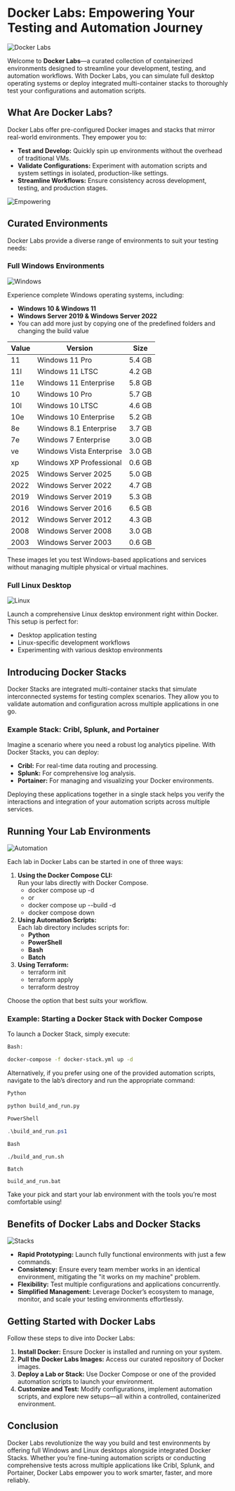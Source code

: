 # Docker Labs: Empowering Your Testing and Automation Journey
![Docker Labs](Docs/Img/Docker.png)

Welcome to **Docker Labs**—a curated collection of containerized environments designed to streamline your development, testing, and automation workflows. With Docker Labs, you can simulate full desktop operating systems or deploy integrated multi-container stacks to thoroughly test your configurations and automation scripts.

## What Are Docker Labs?

Docker Labs offer pre-configured Docker images and stacks that mirror real-world environments. They empower you to:

- **Test and Develop:** Quickly spin up environments without the overhead of traditional VMs.
- **Validate Configurations:** Experiment with automation scripts and system settings in isolated, production-like settings.
- **Streamline Workflows:** Ensure consistency across development, testing, and production stages.

![Empowering](Docs/Img/Empowering.png)

## Curated Environments

Docker Labs provide a diverse range of environments to suit your testing needs:

### Full Windows Environments

![Windows](Docs/Img/Windows.png)

Experience complete Windows operating systems, including:

- **Windows 10 & Windows 11**
- **Windows Server 2019 & Windows Server 2022**
- You can add more just by copying one of the predefined folders and changing the build value

| Value | Version                | Size  |
|-------|------------------------|-------|
| 11    | Windows 11 Pro          | 5.4 GB|
| 11l   | Windows 11 LTSC         | 4.2 GB|
| 11e   | Windows 11 Enterprise   | 5.8 GB|
| 10    | Windows 10 Pro          | 5.7 GB|
| 10l   | Windows 10 LTSC         | 4.6 GB|
| 10e   | Windows 10 Enterprise   | 5.2 GB|
| 8e    | Windows 8.1 Enterprise  | 3.7 GB|
| 7e    | Windows 7 Enterprise    | 3.0 GB|
| ve    | Windows Vista Enterprise| 3.0 GB|
| xp    | Windows XP Professional | 0.6 GB|
| 2025  | Windows Server 2025     | 5.0 GB|
| 2022  | Windows Server 2022     | 4.7 GB|
| 2019  | Windows Server 2019     | 5.3 GB|
| 2016  | Windows Server 2016     | 6.5 GB|
| 2012  | Windows Server 2012     | 4.3 GB|
| 2008  | Windows Server 2008     | 3.0 GB|
| 2003  | Windows Server 2003     | 0.6 GB|

These images let you test Windows-based applications and services without managing multiple physical or virtual machines.

### Full Linux Desktop

![Linux](Docs/Img/Linux.png)

Launch a comprehensive Linux desktop environment right within Docker. This setup is perfect for:

- Desktop application testing
- Linux-specific development workflows
- Experimenting with various desktop environments

## Introducing Docker Stacks

Docker Stacks are integrated multi-container stacks that simulate interconnected systems for testing complex scenarios. They allow you to validate automation and configuration across multiple applications in one go.

### Example Stack: Cribl, Splunk, and Portainer

Imagine a scenario where you need a robust log analytics pipeline. With Docker Stacks, you can deploy:

- **Cribl:** For real-time data routing and processing.
- **Splunk:** For comprehensive log analysis.
- **Portainer:** For managing and visualizing your Docker environments.

Deploying these applications together in a single stack helps you verify the interactions and integration of your automation scripts across multiple services.

## Running Your Lab Environments

![Automation](Docs/Img/Automation.png)

Each lab in Docker Labs can be started in one of three ways:

1. **Using the Docker Compose CLI:**  
   Run your labs directly with Docker Compose.
   - docker compose up -d
   - or
   - docker compose up --build -d
   - docker compose down
2. **Using Automation Scripts:**  
   Each lab directory includes scripts for:
   - **Python**
   - **PowerShell**
   - **Bash**
   - **Batch**
3. **Using Terraform:**  
   - terraform init
   - terraform apply
   - terraform destroy

Choose the option that best suits your workflow.

### Example: Starting a Docker Stack with Docker Compose

To launch a Docker Stack, simply execute:

```bash
Bash:

docker-compose -f docker-stack.yml up -d
```

Alternatively, if you prefer using one of the provided automation scripts, navigate to the lab’s directory and run the appropriate command:

```python
Python

python build_and_run.py
```

```PowerShell
PowerShell

.\build_and_run.ps1
```

```bash
Bash

./build_and_run.sh
```

```Text
Batch

build_and_run.bat
```

Take your pick and start your lab environment with the tools you’re most comfortable using!

## Benefits of Docker Labs and Docker Stacks

![Stacks](Docs/Img/Stacks.png)

- **Rapid Prototyping:** Launch fully functional environments with just a few commands.
- **Consistency:** Ensure every team member works in an identical environment, mitigating the "it works on my machine" problem.
- **Flexibility:** Test multiple configurations and applications concurrently.
- **Simplified Management:** Leverage Docker’s ecosystem to manage, monitor, and scale your testing environments effortlessly.

## Getting Started with Docker Labs

Follow these steps to dive into Docker Labs:

1. **Install Docker:** Ensure Docker is installed and running on your system.
2. **Pull the Docker Labs Images:** Access our curated repository of Docker images.
3. **Deploy a Lab or Stack:** Use Docker Compose or one of the provided automation scripts to launch your environment.
4. **Customize and Test:** Modify configurations, implement automation scripts, and explore new setups—all within a controlled, containerized environment.

## Conclusion

Docker Labs revolutionize the way you build and test environments by offering full Windows and Linux desktops alongside integrated Docker Stacks. Whether you’re fine-tuning automation scripts or conducting comprehensive tests across multiple applications like Cribl, Splunk, and Portainer, Docker Labs empower you to work smarter, faster, and more reliably.
